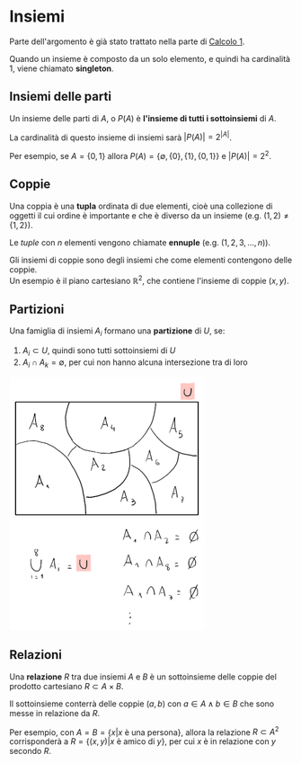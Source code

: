 # Insiemi

Parte dell'argomento è già stato trattato nella parte di [Calcolo 1](../../ct0432/01/README.md).

Quando un insieme è composto da un solo elemento, e quindi ha cardinalità $1$, viene chiamato **singleton**.

## Insiemi delle parti

Un insieme delle parti di $A$, o $P(A)$ è **l'insieme di tutti i sottoinsiemi** di $A$.

La cardinalità di questo insieme di insiemi sarà $|P(A)| = 2^{|A|}$.

Per esempio, se $A = \{0, 1\}$ allora $P(A) = \{\emptyset, \{0\}, \{1\}, \{0, 1\}\}$ e $|P(A)| = 2^2$.

## Coppie

Una coppia è una **tupla** ordinata di due elementi, cioè una collezione di oggetti il cui ordine è importante e che è diverso da un insieme (e.g. $(1, 2) \neq \{1, 2\}$).

Le _tuple_ con $n$ elementi vengono chiamate **ennuple** (e.g. $(1, 2, 3, ..., n)$).

Gli insiemi di coppie sono degli insiemi che come elementi contengono delle coppie. \
Un esempio è il piano cartesiano $\mathbb{R}^2$, che contiene l'insieme di coppie $(x, y)$.

## Partizioni

Una famiglia di insiemi $A_i$ formano una **partizione** di $U$, se:
1. $A_i \subset U$, quindi sono tutti sottoinsiemi di $U$
2. $A_i \cap A_k = \emptyset$, per cui non hanno alcuna intersezione tra di loro

![Esempio di partizione](assets/01.png)

## Relazioni

Una **relazione** $R$ tra due insiemi $A$ e $B$ è un sottoinsieme delle coppie del prodotto cartesiano $R \subset A \times B$.

Il sottoinsieme conterrà delle coppie $(a, b)$ con $a \in A \land b \in B$ che sono messe in relazione da $R$.

Per esempio, con $A = B = \{x | x \text{ è una persona}\}$, allora la relazione $R \subset A^2$ corrisponderà a $R = \{(x, y) | x \text{ è amico di } y\}$, per cui $x$ è in relazione con $y$ secondo $R$.

